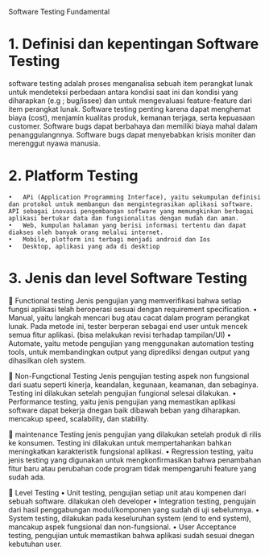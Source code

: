 Software Testing Fundamental
# 1.	Definisi dan kepentingan Software Testing
software testing adalah proses menganalisa sebuah item perangkat lunak untuk mendeteksi perbedaan antara kondisi saat ini dan kondisi yang diharapkan (e.g ; bug/issee) dan untuk mengevaluasi feature-feature dari item perangkat lunak. Software testing penting karena dapat menghemat biaya (cost), menjamin kualitas produk, kemanan terjaga, serta kepuasaan customer. Software bugs dapat berbahaya dan memiliki biaya mahal dalam penanggulangnnya. Software bugs dapat menyebabkan krisis moniter dan merenggut nyawa manusia.

# 2.	Platform Testing
    •	APi (Application Programming Interface), yaitu sekumpulan definisi dan protokol untuk membangun dan mengintegrasikan aplikasi software. API sebagai inovasi pengembangan software yang memungkinkan berbagai aplikasi bertukar data dan fungsionalitas dengan mudah dan aman.
    •	Web, kumpulan halaman yang berisi informasi tertentu dan dapat diakses oleh banyak orang melalui internet.
    •	Mobile, plotform ini terbagi menjadi android dan Ios
    •	Desktop, aplikasi yang ada di desktiop

# 3.	Jenis dan level Software Testing
	Functional testing
Jenis pengujian yang memverifikasi bahwa setiap fungsi aplikasi telah beroperasi sesuai dengan requirement specification.
    •	Manual, yaitu langkah mencari bug atau cacat dalam program perangkat lunak. Pada metode ini, tester berperan sebagai end user untuk mencek semua fitur aplikasi. (bisa melakukan revisi terhadap tampilan/UI)
    •	Automate, yaitu metode pengujian yang menggunakan automation testing tools, untuk membandingkan output yang diprediksi dengan output yang dihasilkan oleh system.

	Non-Fungctional Testing
Jenis pengujian testing aspek non fungsional dari suatu seperti kinerja, keandalan, kegunaan, keamanan, dan sebaginya. Testing ini dilakukan setelah pengujian fungional selesai dilakukan.
    •	Performance testing, yaitu jenis pengujian yang memastikan aplikasi software dapat bekerja dnegan baik dibawah beban yang diharapkan. mencakup speed, scalability, dan stability.

	maintenance Testing
jenis pengujian yang dilakukan setelah produk di rilis ke konsumen.  Testing ini dilakukan untuk mempertahankan bahkan meningkatkan karakteristik fungsional aplikasi.
    •	Regression testing, yaitu jenis testing yang digunakan untuk mengkonfirmasikan bahwa penambahan fitur baru atau perubahan code program tidak mempengaruhi feature yang sudah ada.

	Level Testing
    •	Unit testing, pengujian setiap unit atau kompenen dari sebuah software. dilakukan oleh developer
    •	Integration testing, pengujain dari hasil penggabungan modul/komponen yang sudah di uji sebelumnya.
    •	System testing, dilakukan pada keseluruhan system (end to end system), mancakup aspek fungsional dan non-fungsional.
    •	User Acceptance testing, pengujian  untuk memastikan bahwa aplikasi sudah sesuai dnegan kebutuhan user.
